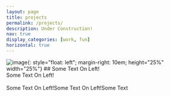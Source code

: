 ```yaml
---
layout: page
title: projects
permalink: /projects/
description: Under Construction!
nav: true
display_categories: [work, fun]
horizontal: true
---
```



![image](graph_two.jpg){: style="float: left"; margin-right: 10em; height="25%" width="25%"} ## Some Text On Left!<br>Some Text On Left!<br><br>Some Text On Left!Some Text On Left!Some Text